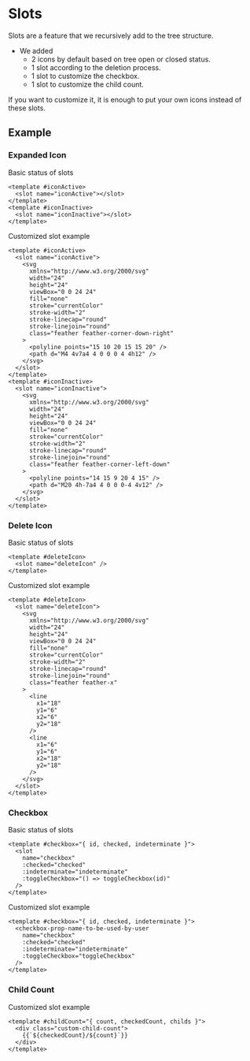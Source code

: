 # Slots

Slots are a feature that we recursively add to the tree structure. 
- We added 
  - 2 icons by default based on tree open or closed status.
  - 1 slot according to the deletion process.
  - 1 slot to customize the checkbox.
  - 1 slot to customize the child count.

If you want to customize it, it is enough to put your own icons instead of these slots.

## Example

### Expanded Icon
Basic status of slots

```vue
<template #iconActive>
  <slot name="iconActive"></slot>
</template>
<template #iconInactive>
  <slot name="iconInactive"></slot>
</template>
```

Customized slot example

```vue
<template #iconActive>
  <slot name="iconActive">
    <svg
      xmlns="http://www.w3.org/2000/svg"
      width="24"
      height="24"
      viewBox="0 0 24 24"
      fill="none"
      stroke="currentColor"
      stroke-width="2"
      stroke-linecap="round"
      stroke-linejoin="round"
      class="feather feather-corner-down-right"
    >
      <polyline points="15 10 20 15 15 20" />
      <path d="M4 4v7a4 4 0 0 0 4 4h12" />
    </svg>
  </slot>
</template>
<template #iconInactive>
  <slot name="iconInactive">
    <svg
      xmlns="http://www.w3.org/2000/svg"
      width="24"
      height="24"
      viewBox="0 0 24 24"
      fill="none"
      stroke="currentColor"
      stroke-width="2"
      stroke-linecap="round"
      stroke-linejoin="round"
      class="feather feather-corner-left-down"
    >
      <polyline points="14 15 9 20 4 15" />
      <path d="M20 4h-7a4 4 0 0 0-4 4v12" />
    </svg>
  </slot>
</template>
```

### Delete Icon
Basic status of slots
```vue
<template #deleteIcon>
  <slot name="deleteIcon" />
</template>
```
Customized slot example

```vue
<template #deleteIcon>
  <slot name="deleteIcon">
    <svg
      xmlns="http://www.w3.org/2000/svg"
      width="24"
      height="24"
      viewBox="0 0 24 24"
      fill="none"
      stroke="currentColor"
      stroke-width="2"
      stroke-linecap="round"
      stroke-linejoin="round"
      class="feather feather-x"
    >
      <line
        x1="18"
        y1="6"
        x2="6"
        y2="18"
      />
      <line
        x1="6"
        y1="6"
        x2="18"
        y2="18"
      />
    </svg>
  </slot>
</template>
```
### Checkbox
Basic status of slots
```vue
<template #checkbox="{ id, checked, indeterminate }">
  <slot
    name="checkbox"
    :checked="checked"
    :indeterminate="indeterminate"
    :toggleCheckbox="() => toggleCheckbox(id)"
  />
</template>
```
Customized slot example
```vue
<template #checkbox="{ id, checked, indeterminate }">
  <checkbox-prop-name-to-be-used-by-user
    name="checkbox"
    :checked="checked"
    :indeterminate="indeterminate"
    :toggleCheckbox="toggleCheckbox"
  />
</template>
```

### Child Count
Customized slot example
```vue
<template #childCount="{ count, checkedCount, childs }">
  <div class="custom-child-count">
    {{`${checkedCount}/${count}`}}
  </div>
</template>
```
